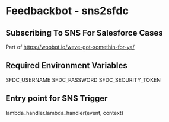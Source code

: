 # Feedbackbot - sns2sfdc
## Subscribing To SNS For Salesforce Cases
Part of https://woobot.io/weve-got-somethin-for-ya/

## Required Environment Variables
SFDC_USERNAME
SFDC_PASSWORD
SFDC_SECURITY_TOKEN

## Entry point for SNS Trigger
lambda_handler.lambda_handler(event, context)
